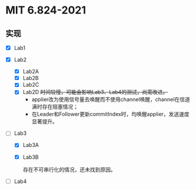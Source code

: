 # MIT 6.824-2021

## 实现

- [x] Lab1

- [x] Lab2
  - [x] Lab2A
  - [x] Lab2B
  - [x] Lab2C
  - [x] Lab2D ~~时间较慢，可能会影响Lab3、Lab4的测试，尚需改进。~~
    - applier改为使用信号量去唤醒而不使用channel唤醒，channel在信道满时存在阻塞情况；
    - 在Leader和Follower更新commitIndex时，均唤醒applier，发送速度显著提升。
  
- [ ] Lab3
  - [x] Lab3A
  
  - [x] Lab3B
  
    存在不可串行化的情况，还未找到原因。
  
- [ ] Lab4